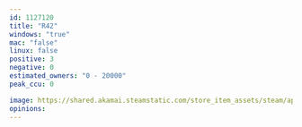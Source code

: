 ```yaml
---
id: 1127120
title: "R42"
windows: "true"
mac: "false"
linux: false
positive: 3
negative: 0
estimated_owners: "0 - 20000"
peak_ccu: 0

image: https://shared.akamai.steamstatic.com/store_item_assets/steam/apps/1127120/header.jpg?t=1658101363
opinions:
---
```

